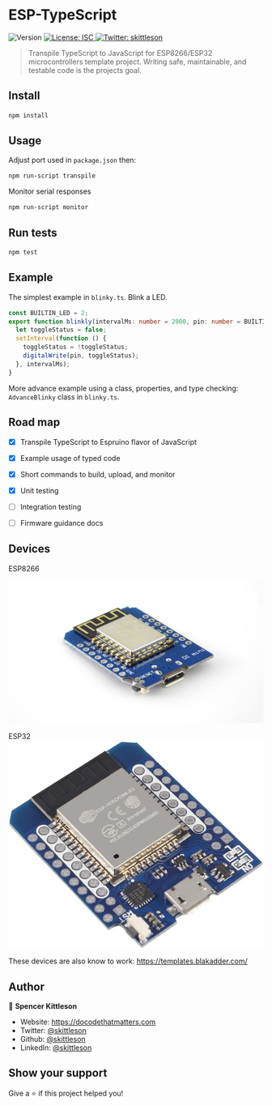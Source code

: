 # ESP-TypeScript
<p>
  <img alt="Version" src="https://img.shields.io/badge/version-1.0.1-blue.svg?cacheSeconds=2592000" />
  <a href="#" target="_blank">
    <img alt="License: ISC" src="https://img.shields.io/badge/License-ISC-yellow.svg" />
  </a>
  <a href="https://twitter.com/skittleson" target="_blank">
    <img alt="Twitter: skittleson" src="https://img.shields.io/twitter/follow/skittleson.svg?style=social" />
  </a>
</p>

> Transpile TypeScript to JavaScript for ESP8266/ESP32 microcontrollers template project. Writing safe, maintainable, and testable code is the projects goal.

## Install

```sh
npm install
```

## Usage

Adjust port used in `package.json` then:

```sh
npm run-script transpile
```

Monitor serial responses

```sh
npm run-script monitor
```

## Run tests

```sh
npm test
```

## Example

The simplest example in `blinky.ts`. Blink a LED.

```typescript
const BUILTIN_LED = 2;
export function blinkly(intervalMs: number = 2000, pin: number = BUILTIN_LED) {
  let toggleStatus = false;
  setInterval(function () {
    toggleStatus = !toggleStatus;
    digitalWrite(pin, toggleStatus);
  }, intervalMs);
}
```

More advance example using a class, properties, and type checking:  `AdvanceBlinky` class in `blinky.ts`.

## Road map

- [x] Transpile TypeScript to Espruino flavor of JavaScript
- [x] Example usage of typed code
- [x] Short commands to build, upload, and monitor
- [x] Unit testing
- [ ] Integration testing
- [ ] Firmware guidance docs


## Devices

ESP8266

[![Wemos D1 mini ESP8266](original.jpg)](https://amzn.to/3vA67By)


ESP32
[![Wemos ESP32](esp32.jpg)](https://amzn.to/3Ml7Znx)


These devices are also know to work: https://templates.blakadder.com/


## Author

👤 **Spencer Kittleson**

* Website: https://docodethatmatters.com
* Twitter: [@skittleson](https://twitter.com/skittleson)
* Github: [@skittleson](https://github.com/skittleson)
* LinkedIn: [@skittleson](https://linkedin.com/in/skittleson)

## Show your support

Give a ⭐️ if this project helped you!

